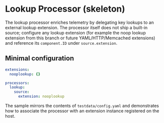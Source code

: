 # Lookup Processor (skeleton)

The lookup processor enriches telemetry by delegating key lookups to an external lookup extension. The processor itself does not ship a built-in source; configure any lookup extension (for example the noop lookup extension from this branch or future YAML/HTTP/Memcached extensions) and reference its `component.ID` under `source.extension`.

## Minimal configuration

```yaml
extensions:
  nooplookup: {}

processors:
  lookup:
    source:
      extension: nooplookup
```

The sample mirrors the contents of `testdata/config.yaml` and demonstrates how to associate the processor with an extension instance registered on the host.
